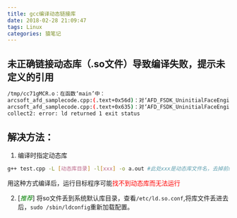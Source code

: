 ```yaml
---
title: gcc编译动态链接库
date: 2018-02-28 21:09:47
tags: Linux
categories: 猿笔记
---
```


## 未正确链接动态库（.so文件）导致编译失败，提示未定义的引用
```bash
/tmp/cc71gMCR.o：在函数‘main’中：
arcsoft_afd_samplecode.cpp:(.text+0x56d)：对‘AFD_FSDK_UninitialFaceEngine’未定义的引用
arcsoft_afd_samplecode.cpp:(.text+0x635)：对‘AFD_FSDK_UninitialFaceEngine’未定义的引用
collect2: error: ld returned 1 exit status
```

## 解决方法：
1. 编译时指定动态库
```bash
g++ test.cpp -L [动态库目录] -l[xxx] -o a.out #此处xxx是动态库文件名，去掉前缀lib和后缀.so
```
用这种方式编译后，运行目标程序可能<font color="red">找不到动态库而无法运行</font>

2. [<font color="green">_推荐_</font>] 将so文件丢到系统默认库目录，查看`/etc/ld.so.conf`,将库文件丢进去后，`sudo /sbin/ldconfig`重新加载配置。
